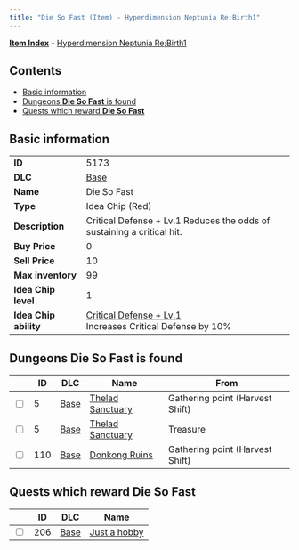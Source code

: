 ```yaml
---
title: "Die So Fast (Item) - Hyperdimension Neptunia Re;Birth1"
---
```


[**Item Index**](/neptunia/rb1/item/index.html) - [Hyperdimension Neptunia Re;Birth1](/neptunia/rb1)

## Contents

- [Basic information](#basic-information)
- [Dungeons **Die So Fast** is found](#dungeons-die-so-fast-is-found)
- [Quests which reward **Die So Fast**](#quests-which-reward-die-so-fast)

## Basic information

|   |   |
| -- | -- |
| **ID** | 5173 |
| **DLC** | [Base](/neptunia/rb1/dlc/1-base.html) |
| **Name** | Die So Fast |
| **Type** | Idea Chip (Red) |
| **Description** | Critical Defense + Lv.1 Reduces the odds of sustaining a critical hit. |
| **Buy Price** | 0 |
| **Sell Price** | 10 |
| **Max inventory** | 99 |
| **Idea Chip level** | 1 |
| **Idea Chip ability** | [Critical Defense + Lv.1](/neptunia/rb1/ability/1-9672-critical-defense-lv-1.html)<br />Increases Critical Defense by 10% |

## Dungeons **Die So Fast** is found

|    | ID | DLC | Name | From |
| -- | -- | --- | ---- | ---- |
| <input type="checkbox" id="rb1-dungeon-1-5" class="trackbox" /> | 5 | [Base](/neptunia/rb1/dlc/1-base.html) | [Thelad Sanctuary](/neptunia/rb1/dungeon/1-5-thelad-sanctuary.html) | Gathering point (Harvest Shift) |
| <input type="checkbox" id="rb1-dungeon-1-5" class="trackbox" /> | 5 | [Base](/neptunia/rb1/dlc/1-base.html) | [Thelad Sanctuary](/neptunia/rb1/dungeon/1-5-thelad-sanctuary.html) | Treasure |
| <input type="checkbox" id="rb1-dungeon-1-110" class="trackbox" /> | 110 | [Base](/neptunia/rb1/dlc/1-base.html) | [Donkong Ruins](/neptunia/rb1/dungeon/1-110-donkong-ruins.html) | Gathering point (Harvest Shift) |

## Quests which reward **Die So Fast**

|    | ID | DLC | Name |
| -- | -- | --- | ---- |
| <input type="checkbox" id="rb1-quest-1-206" class="trackbox" /> | 206 | [Base](/neptunia/rb1/dlc/1-base.html) | [Just a hobby](/neptunia/rb1/quest/1-206-just-a-hobby.html) |